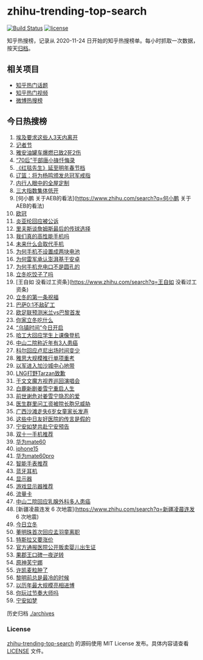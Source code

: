 # zhihu-trending-top-search

[![Build Status](https://github.com/justjavac/zhihu-trending-top-search/workflows/ci/badge.svg?branch=main)](https://github.com/justjavac/zhihu-trending-top-search/actions)
[![license](https://img.shields.io/github/license/justjavac/zhihu-trending-top-search)](https://github.com/justjavac/zhihu-trending-top-search/blob/main/LICENSE)

知乎热搜榜，记录从 2020-11-24
日开始的知乎热搜榜单。每小时抓取一次数据，按天[归档](./archives)。

## 相关项目

- [知乎热门话题](https://github.com/justjavac/zhihu-trending-hot-questions)
- [知乎热门视频](https://github.com/justjavac/zhihu-trending-hot-video)
- [微博热搜榜](https://github.com/justjavac/weibo-trending-hot-search)

## 今日热搜榜

<!-- BEGIN -->
<!-- 最后更新时间 Wed Nov 08 2023 18:12:31 GMT+0800 (China Standard Time) -->

1. [埃及要求这些人3天内离开](https://www.zhihu.com/search?q=埃及要求这些人3天内离开)
1. [记者节](https://www.zhihu.com/search?q=记者节)
1. [雅安油罐车爆燃已致2死2伤](https://www.zhihu.com/search?q=雅安油罐车爆燃已致2死2伤)
1. [“70后”干部唐小锋忏悔录](https://www.zhihu.com/search?q=“70后”干部唐小锋忏悔录)
1. [《红毯先生》延至明年春节档](https://www.zhihu.com/search?q=《红毯先生》延至明年春节档)
1. [辽篮：将为杨鸣颁发总冠军戒指](https://www.zhihu.com/search?q=辽篮：将为杨鸣颁发总冠军戒指)
1. [内行人眼中的全屋定制](https://www.zhihu.com/search?q=内行人眼中的全屋定制)
1. [三大指数集体低开](https://www.zhihu.com/search?q=三大指数集体低开)
1. [何小鹏 关于AEB的看法](https://www.zhihu.com/search?q=何小鹏 关于AEB的看法)
1. [欧冠](https://www.zhihu.com/search?q=欧冠)
1. [炎亚纶回应被公诉](https://www.zhihu.com/search?q=炎亚纶回应被公诉)
1. [里夫斯谈詹姆斯最后的传球选择](https://www.zhihu.com/search?q=里夫斯谈詹姆斯最后的传球选择)
1. [我们真的高性能手机吗](https://www.zhihu.com/search?q=我们真的高性能手机吗)
1. [未来什么会取代手机](https://www.zhihu.com/search?q=未来什么会取代手机)
1. [为何手机不设置成两块电池](https://www.zhihu.com/search?q=为何手机不设置成两块电池)
1. [为何雷军承认澎湃基于安卓](https://www.zhihu.com/search?q=为何雷军承认澎湃基于安卓)
1. [为何手机充电口不是圆孔的](https://www.zhihu.com/search?q=为何手机充电口不是圆孔的)
1. [立冬吃饺子了吗](https://www.zhihu.com/search?q=立冬吃饺子了吗)
1. [王自如 没看过工资条](https://www.zhihu.com/search?q=王自如 没看过工资条)
1. [立冬的第一条祝福](https://www.zhihu.com/search?q=立冬的第一条祝福)
1. [巴萨0:1不敌矿工](https://www.zhihu.com/search?q=巴萨0:1不敌矿工)
1. [欧足联预测米兰vs巴黎首发](https://www.zhihu.com/search?q=欧足联预测米兰vs巴黎首发)
1. [你家立冬吃什么](https://www.zhihu.com/search?q=你家立冬吃什么)
1. [“乌镇时间”今日开启](https://www.zhihu.com/search?q=“乌镇时间”今日开启)
1. [哈工大回应学生上课像登机](https://www.zhihu.com/search?q=哈工大回应学生上课像登机)
1. [中山二院称近年有3人患癌](https://www.zhihu.com/search?q=中山二院称近年有3人患癌)
1. [科尔回应卢尼出场时间变少](https://www.zhihu.com/search?q=科尔回应卢尼出场时间变少)
1. [雅思大规模推行单项重考](https://www.zhihu.com/search?q=雅思大规模推行单项重考)
1. [以军进入加沙城中心地带](https://www.zhihu.com/search?q=以军进入加沙城中心地带)
1. [LNG打野Tarzan致歉](https://www.zhihu.com/search?q=LNG打野Tarzan致歉)
1. [于文文魔方视界巡回演唱会](https://www.zhihu.com/search?q=于文文魔方视界巡回演唱会)
1. [白鹿新剧姜雪宁重启人生](https://www.zhihu.com/search?q=白鹿新剧姜雪宁重启人生)
1. [前世谢危对姜雪宁隐忍的爱](https://www.zhihu.com/search?q=前世谢危对姜雪宁隐忍的爱)
1. [医生群里问工资被院长胞兄威胁](https://www.zhihu.com/search?q=医生群里问工资被院长胞兄威胁)
1. [广西沙滩走失6岁女童家长发声](https://www.zhihu.com/search?q=广西沙滩走失6岁女童家长发声)
1. [这些中日友好医院的传言是假的](https://www.zhihu.com/search?q=这些中日友好医院的传言是假的)
1. [宁安如梦共赴宁安预告](https://www.zhihu.com/search?q=宁安如梦共赴宁安预告)
1. [双十一手机推荐](https://www.zhihu.com/search?q=双十一手机推荐)
1. [华为mate60](https://www.zhihu.com/search?q=华为mate60)
1. [iphone15](https://www.zhihu.com/search?q=iphone15)
1. [华为mate60pro](https://www.zhihu.com/search?q=华为mate60pro)
1. [智能手表推荐](https://www.zhihu.com/search?q=智能手表推荐)
1. [蓝牙耳机](https://www.zhihu.com/search?q=蓝牙耳机)
1. [显示器](https://www.zhihu.com/search?q=显示器)
1. [游戏显示器推荐](https://www.zhihu.com/search?q=游戏显示器推荐)
1. [流量卡](https://www.zhihu.com/search?q=流量卡)
1. [中山二院回应乳腺外科多人患癌](https://www.zhihu.com/search?q=中山二院回应乳腺外科多人患癌)
1. [新疆凌晨连发 6 次地震](https://www.zhihu.com/search?q=新疆凌晨连发 6 次地震)
1. [今日立冬](https://www.zhihu.com/search?q=今日立冬)
1. [董明珠首次回应孟羽童离职](https://www.zhihu.com/search?q=董明珠首次回应孟羽童离职)
1. [特斯拉又要涨价](https://www.zhihu.com/search?q=特斯拉又要涨价)
1. [官方通报医院公开贩卖婴儿出生证](https://www.zhihu.com/search?q=官方通报医院公开贩卖婴儿出生证)
1. [果郡王口碑一夜逆转](https://www.zhihu.com/search?q=果郡王口碑一夜逆转)
1. [原神芙宁娜](https://www.zhihu.com/search?q=原神芙宁娜)
1. [许凯麦粒肿了](https://www.zhihu.com/search?q=许凯麦粒肿了)
1. [黎明前总是最冷的时候](https://www.zhihu.com/search?q=黎明前总是最冷的时候)
1. [以历年最大规模亮相进博](https://www.zhihu.com/search?q=以历年最大规模亮相进博)
1. [你玩过节奏大师吗](https://www.zhihu.com/search?q=你玩过节奏大师吗)
1. [宁安如梦](https://www.zhihu.com/search?q=宁安如梦)

<!-- END -->

历史归档 [./archives](./archives)

### License

[zhihu-trending-top-search](https://github.com/justjavac/zhihu-trending-top-search)
的源码使用 MIT License 发布。具体内容请查看 [LICENSE](./LICENSE) 文件。

